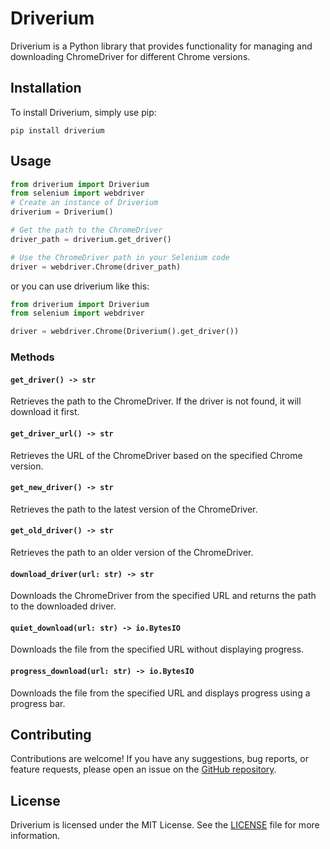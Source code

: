 # Driverium

Driverium is a Python library that provides functionality for managing and downloading ChromeDriver for different Chrome versions.

## Installation

To install Driverium, simply use pip:

```shell
pip install driverium
```

## Usage

```python
from driverium import Driverium
from selenium import webdriver
# Create an instance of Driverium
driverium = Driverium()

# Get the path to the ChromeDriver
driver_path = driverium.get_driver()

# Use the ChromeDriver path in your Selenium code
driver = webdriver.Chrome(driver_path)
```
or you can use driverium like this:

```python
from driverium import Driverium
from selenium import webdriver

driver = webdriver.Chrome(Driverium().get_driver())
```

### Methods

#### `get_driver() -> str`

Retrieves the path to the ChromeDriver. If the driver is not found, it will download it first.

#### `get_driver_url() -> str`

Retrieves the URL of the ChromeDriver based on the specified Chrome version.

#### `get_new_driver() -> str`

Retrieves the path to the latest version of the ChromeDriver.

#### `get_old_driver() -> str`

Retrieves the path to an older version of the ChromeDriver.

#### `download_driver(url: str) -> str`

Downloads the ChromeDriver from the specified URL and returns the path to the downloaded driver.

#### `quiet_download(url: str) -> io.BytesIO`

Downloads the file from the specified URL without displaying progress.

#### `progress_download(url: str) -> io.BytesIO`

Downloads the file from the specified URL and displays progress using a progress bar.


## Contributing

Contributions are welcome! If you have any suggestions, bug reports, or feature requests, please open an issue on the [GitHub repository](https://github.com/d3kxrma/driverium).


## License

Driverium is licensed under the MIT License. See the [LICENSE](https://github.com/d3kxrma/driverium/blob/main/LICENSE) file for more information.